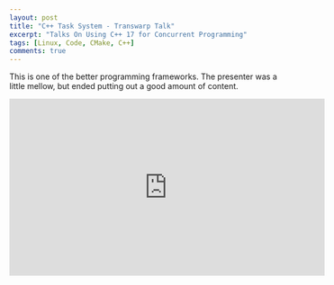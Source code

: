 ```yaml
---
layout: post
title: "C++ Task System - Transwarp Talk"
excerpt: "Talks On Using C++ 17 for Concurrent Programming"
tags: [Linux, Code, CMake, C++]
comments: true
---
```

This is one of the better programming frameworks. The presenter was a little
mellow, but ended putting out a good amount of content.
<iframe width="560" height="315" src="https://www.youtube.com/embed/xuL7rfkcWus" frameborder="0" allow="accelerometer; autoplay; encrypted-media; gyroscope; picture-in-picture" allowfullscreen></iframe>
